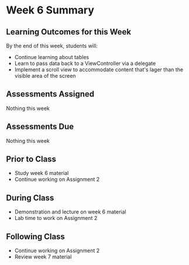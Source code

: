 # Week 6 Summary

## Learning Outcomes for this Week

By the end of this week, students will:

- Continue learning about tables
- Learn to pass data back to a ViewController via a delegate
- Implement a scroll view to accommodate content that's lager than the visible area of the screen

## Assessments Assigned

Nothing this week

## Assessments Due

Nothing this week

## Prior to Class

- Study week 6 material
- Continue working on Assignment 2

## During Class

- Demonstration and lecture on week 6 material
- Lab time to work on Assignment 2

## Following Class

- Continue working on Assignment 2
- Review week 7 material
